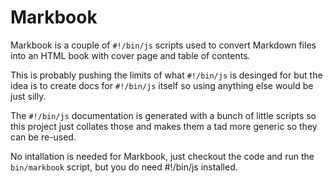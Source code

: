 # Markbook

Markbook is a couple of `#!/bin/js` scripts used to convert Markdown files into an HTML book with cover page and table of contents.

This is probably pushing the limits of what `#!/bin/js` is desinged for but the idea is to create docs for `#!/bin/js` itself so using anything else would be just silly.

The `#!/bin/js` documentation is generated with a bunch of little scripts so this project just collates those and makes them a tad more generic so they can be re-used.

No intallation is needed for Markbook, just checkout the code and run the `bin/markbook` script, but you do need #!/bin/js installed.



